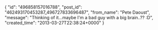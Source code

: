 {
   "id": "496858157016788",
   "post_id": "462493170453287_496727833696487",
   "from_name": "Pete Daoust",
   "message": "Thinking of it...maybe I'm a bad guy with a big brain..?? :D",
   "created_time": "2013-03-27T22:38:24+0000"
 }
